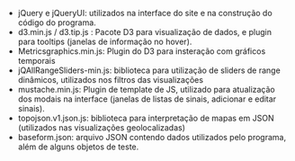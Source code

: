 - jQuery e jQueryUI: utilizados na interface do site e na construção do código do programa.
- d3.min.js / d3.tip.js : Pacote D3 para visualização de dados, e plugin para tooltips (janelas de informação no hover).
- Metricsgraphics.min.js: Plugin do D3 para insteração com gráficos temporais
- jQAllRangeSliders-min.js: biblioteca para utilização de sliders de range dinâmicos, utilizados nos filtros das visualizações
- mustache.min.js: Plugin de template de JS, utilizado para atualização dos modais na interface (janelas de listas de sinais, adicionar e editar sinais).
- topojson.v1.json.js: biblioteca para interpretação de mapas em JSON (utilizados nas visualizações geolocalizadas)
- baseform.json: arquivo JSON contendo dados utilizados pelo programa, além de alguns objetos de teste.
